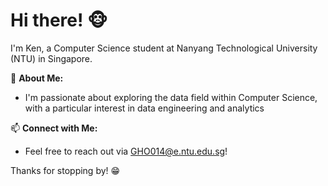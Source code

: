 # Hi there! 🐵

I'm Ken, a Computer Science student at Nanyang Technological University (NTU) in Singapore.

🔭 **About Me:**
- I'm passionate about exploring the data field within Computer Science, with a particular interest in data engineering and analytics

📫 **Connect with Me:**
- Feel free to reach out via GHO014@e.ntu.edu.sg!

Thanks for stopping by! 😁


